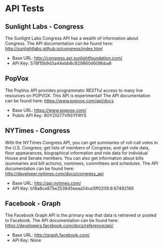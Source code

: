 # API Tests
## Sunlight Labs - Congress
The Sunlight Labs Congress API has a wealth of information about Congress. The API documentation can be found here:
http://sunlightlabs.github.io/congress/index.html
* Base URL: http://congress.api.sunlightfoundation.com/
* API Key: 578f15b9d3a44ebb8c829860d609bba8

## PopVox
The PopVox API provides programmatic RESTful access to many live resources on POPVOX. This API is experimental! The
API documentation can be found here:
https://www.popvox.com/api/docs
* Base URL: https://www.popvox.com/
* Public API Key: 9OYZIG77VRSYFRYS

## NYTimes - Congress
With the NYTimes Congress API, you can get summaries of roll-call votes in the U.S. Congress; get lists of members
of Congress; and get vote data, floor appearances, biographical information and role data for individual House and
Senate members. You can also get information about bills (summaries and bill actions), nominees, committees and
schedules. The API documentation can be found here:
http://developer.nytimes.com/docs/congress_api
* Base URL: http://api.nytimes.com/
* API Key: b18a8ce875e253845eeaa54ce5ff0209:8:67492169

## Facebook - Graph
The Facebook Graph API is the primary way that data is retrieved or posted to Facebook. The API documentation can
be found here:
https://developers.facebook.com/docs/reference/api/
* Base URL: http://graph.facebook.com/
* API Key: None
